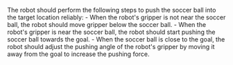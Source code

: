 

The robot should perform the following steps to push the soccer ball into the target location reliably:
    - When the robot's gripper is not near the soccer ball, the robot should move gripper below the soccer ball.
    - When the robot's gripper is near the soccer ball, the robot should start pushing the soccer ball towards the goal.
    - When the soccer ball is close to the goal, the robot should adjust the pushing angle of the robot's gripper by moving it away from the goal to increase the pushing force.